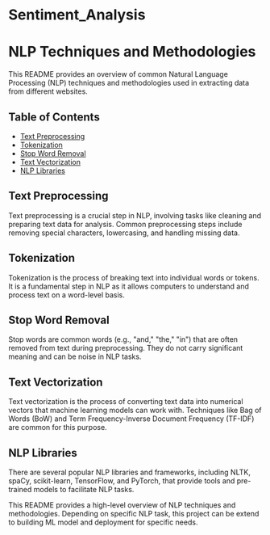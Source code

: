 # Sentiment_Analysis 
# NLP Techniques and Methodologies

This README provides an overview of common Natural Language Processing (NLP) techniques and methodologies used in extracting data from different websites.

## Table of Contents

- [Text Preprocessing](#text-preprocessing)
- [Tokenization](#tokenization)
- [Stop Word Removal](#stop-word-removal)
- [Text Vectorization](#text-vectorization)
- [NLP Libraries](#nlp-libraries)


## Text Preprocessing

Text preprocessing is a crucial step in NLP, involving tasks like cleaning and preparing text data for analysis. Common preprocessing steps include removing special characters, lowercasing, and handling missing data.

## Tokenization

Tokenization is the process of breaking text into individual words or tokens. It is a fundamental step in NLP as it allows computers to understand and process text on a word-level basis.

## Stop Word Removal

Stop words are common words (e.g., "and," "the," "in") that are often removed from text during preprocessing. They do not carry significant meaning and can be noise in NLP tasks.

## Text Vectorization

Text vectorization is the process of converting text data into numerical vectors that machine learning models can work with. Techniques like Bag of Words (BoW) and Term Frequency-Inverse Document Frequency (TF-IDF) are common for this purpose.

## NLP Libraries

There are several popular NLP libraries and frameworks, including NLTK, spaCy, scikit-learn, TensorFlow, and PyTorch, that provide tools and pre-trained models to facilitate NLP tasks.

This README provides a high-level overview of NLP techniques and methodologies. Depending on specific NLP task, this project can be extend to building ML model and deployment for specific needs.


